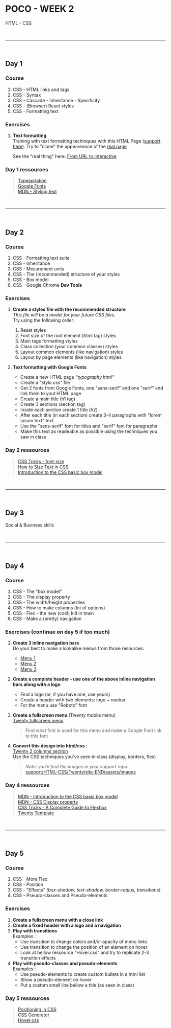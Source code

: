 # POCO - WEEK 2
HTML - CSS


<br>

---

<br>


## Day 1

### Course
1. CSS - HTML links and tags
2. CSS - Syntax
3. CSS - Cascade - Inheritance - Specificity
4. CSS - (Browser) Reset styles
5. CSS - Formatting text


### Exercises
1. **Text formatting**<br>
    Training with text formatting techinques with this HTML Page ([support here](https://github.com/powercoders-lausanne/support/blob/master/HTML-CSS/01.intro/css/04.css-formating-text/css-text-formatting.html)). Try to "clone" the appeareance of the [real page](https://alistapart.com/article/from-url-to-interactive)

    See the "real thing" here: [From URL to Interactive](https://alistapart.com/article/from-url-to-interactive)


 ### Day 1 ressources
 > [Typespiration](http://typespiration.com/)<br>
   [Google Fonts](https://fonts.google.com/)<br>
   [MDN - Styling text](https://developer.mozilla.org/en-US/docs/Learn/CSS/Styling_text)<br>

<br>

---

<br>

## Day 2

### Course
1. CSS - Formatting text suite
2. CSS - Inheritance
3. CSS - Mesurement units
4. CSS - The (recommended) structure of your styles
5. CSS - Box model
6. CSS - Google Chrome **Dev Tools**


### Exercises
1. **Create a styles file with the recommended structure**<br>
    *This file will be a model for your future CSS files.*<br>
    Try using the following order: 
    1. Reset styles
    2. Font size of the root element (html tag) styles
    3. Main tags formatting styles
    4. Class collection (your common classes)  styles
    5. Layout common elements (like navigation) styles
    6. Layout by page elements (like navigation) styles

2. **Text formatting with Google Fonts**<br>
    * Create a new HTML page *"typography.html"*
    * Create a *"style.css"* file
    * Get 2 fonts from Google Fonts, one "sans-serif" and one "serif" and link them to yout HTML page
    * Create a main title (h1 tag)
    * Create 3 sections (section tag)
    * Inside each section create 1 title (h2)
    * After each title (in each section) create 3-4 paragraphs with "lorem ipsum text" text
    * Use the "sans-serif" font for titles and "serif" font for paragraphs
    * Make this text as readeable as possible using the techniques you saw in class 


### Day 2 ressources
 > [CSS Tricks - font-size](https://css-tricks.com/almanac/properties/f/font-size/)<br>
   [How to Size Text in CSS](https://alistapart.com/article/howtosizetextincss)<br>
   [Introduction to the CSS basic box model](https://developer.mozilla.org/en-US/docs/Web/CSS/CSS_Box_Model/Introduction_to_the_CSS_box_model)

<br>

---

<br>

## Day 3
Social & Business skills

<br>

---

<br>

## Day 4

### Course
1. CSS - The "box model"
2. CSS - The display property
3. CSS - The width/height properties
4. CSS - How to make columns (lot of options)
5. CSS - Flex - the new (cool) kid in town
6. CSS - Make a (pretty) navigation


### Exercises (continue on day 5 if too much)
1. **Create 3 inline navigation bars**<br>
    Do your best to make a lookalike menus from those resources: 
    * [Menu 1](https://github.com/powercoders-lausanne/support/blob/master/_assets/menu-example-1.png)
    * [Menu 2](https://github.com/powercoders-lausanne/support/blob/master/_assets/menu-example-2.png)
    * [Menu 3](https://github.com/powercoders-lausanne/support/blob/master/_assets/menu-example-3.png)

2. **Create a complete header - use one of the above inline navigation bars along with a logo**<br>
    * Find a logo (or, if you have one, use yours)
    * Create a header with two elements: logo + navbar
    * For the menu use "Roboto" font

3. **Create a fullscreen menu** (Twenty mobile menu)<br>
    [Twenty fullscreen menu](https://github.com/powercoders-lausanne/support/blob/master/_assets/menu-example-4.png)<br>
    > Find what font is used for this menu and make a Google Font link to this font

4. **Convert this design into html/css :**<br>
    [Twenty 2 columns section](https://github.com/powercoders-lausanne/support/blob/master/HTML-CSS/01.intro/html/case-study/templates/section-four-rows-two-columns.png)<br>
    Use the CSS techniques you've seen in class (display, borders, flex)<br> 
    > *Note: you'll find the images in your support repo:*<br>
    > [support/HTML-CSS/Twenty/site-END/assets/images](https://github.com/powercoders-lausanne/support/tree/master/HTML-CSS/Twenty/site-END/assets/images)


### Day 4 ressources
 > [MDN - Introduction to the CSS basic box model](https://developer.mozilla.org/en-US/docs/Web/CSS/CSS_Box_Model/Introduction_to_the_CSS_box_model)<br>
   [MDN - CSS Display property](https://developer.mozilla.org/en-US/docs/Web/CSS/display)<br>
   [CSS Tricks - A Complete Guide to Flexbox](https://css-tricks.com/snippets/css/a-guide-to-flexbox/)<br>
   [Twenty Template](https://stupoare.github.io/twenty/)

<br>

---

<br>

## Day 5

### Course
1. CSS - More Flex
2. CSS - Position
3. CSS - "Effects" *(box-shadow, text-shadow, border-radius, transitions)*
4. CSS - Pseudo-classes and Pseudo-elements


### Exercises
1. **Create a fullscreen menu with a close link**<br>
2. **Create a fixed header with a logo and a navigation**<br>
3. **Play with transitions**<br>
    Examples :<br>
    * Use transition to change colors and/or opacity of menu links
    * Use transition to change the position of an element on hover
    * Look at bellow ressource "Hover.css" and try to replicate 2-3 transition effects
4. **Play with pseudo-classes and pseudo-elements**<br>
    Examples :<br>
    * Use pseudo-elements to create custom bullets in a html list
    * Show a pseudo-element on hover
    * Put a custom small line bellow a title (as seen in class)

### Day 5 ressources
 > [Positioning in CSS](http://cssreference.io/positioning/)<br>
   [CSS Generator](https://cssgenerator.org/)<br>
   [Hover.css](http://ianlunn.github.io/Hover/)<br>